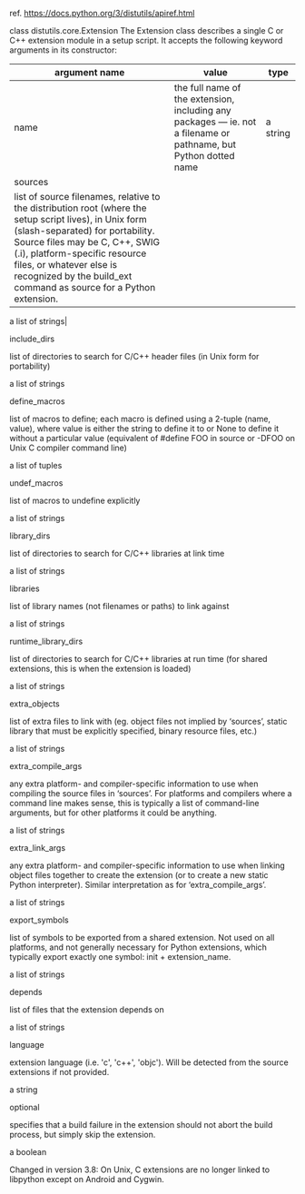 ref. https://docs.python.org/3/distutils/apiref.html

class distutils.core.Extension
The Extension class describes a single C or C++ extension module in a setup script. It accepts the following keyword arguments in its constructor:

|argument name|value|type|
|-------------|-----|----|
|name|the full name of the extension, including any packages — ie. not a filename or pathname, but Python dotted name|a string|
|sources|
list of source filenames, relative to the distribution root (where the setup script lives), in Unix form (slash-separated) for portability. Source files may be C, C++, SWIG (.i), platform-specific resource files, or whatever else is recognized by the build_ext command as source for a Python extension.|

a list of strings|

include_dirs

list of directories to search for C/C++ header files (in Unix form for portability)

a list of strings

define_macros

list of macros to define; each macro is defined using a 2-tuple (name, value), where value is either the string to define it to or None to define it without a particular value (equivalent of #define FOO in source or -DFOO on Unix C compiler command line)

a list of tuples

undef_macros

list of macros to undefine explicitly

a list of strings

library_dirs

list of directories to search for C/C++ libraries at link time

a list of strings

libraries

list of library names (not filenames or paths) to link against

a list of strings

runtime_library_dirs

list of directories to search for C/C++ libraries at run time (for shared extensions, this is when the extension is loaded)

a list of strings

extra_objects

list of extra files to link with (eg. object files not implied by ‘sources’, static library that must be explicitly specified, binary resource files, etc.)

a list of strings

extra_compile_args

any extra platform- and compiler-specific information to use when compiling the source files in ‘sources’. For platforms and compilers where a command line makes sense, this is typically a list of command-line arguments, but for other platforms it could be anything.

a list of strings

extra_link_args

any extra platform- and compiler-specific information to use when linking object files together to create the extension (or to create a new static Python interpreter). Similar interpretation as for ‘extra_compile_args’.

a list of strings

export_symbols

list of symbols to be exported from a shared extension. Not used on all platforms, and not generally necessary for Python extensions, which typically export exactly one symbol: init + extension_name.

a list of strings

depends

list of files that the extension depends on

a list of strings

language

extension language (i.e. 'c', 'c++', 'objc'). Will be detected from the source extensions if not provided.

a string

optional

specifies that a build failure in the extension should not abort the build process, but simply skip the extension.

a boolean

Changed in version 3.8: On Unix, C extensions are no longer linked to libpython except on Android and Cygwin.
